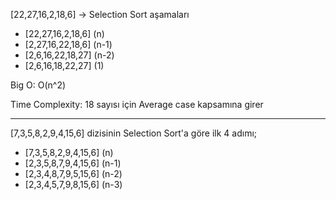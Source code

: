 [22,27,16,2,18,6] -> Selection Sort aşamaları

* [22,27,16,2,18,6] (n)
* [2,27,16,22,18,6] (n-1)
* [2,6,16,22,18,27] (n-2)
* [2,6,16,18,22,27] (1)


Big O: O(n^2)

Time Complexity: 18 sayısı için Average case kapsamına girer  
***
[7,3,5,8,2,9,4,15,6] dizisinin Selection Sort'a göre ilk 4 adımı;

* [7,3,5,8,2,9,4,15,6] (n)
* [2,3,5,8,7,9,4,15,6] (n-1)
* [2,3,4,8,7,9,5,15,6] (n-2)
* [2,3,4,5,7,9,8,15,6] (n-3)